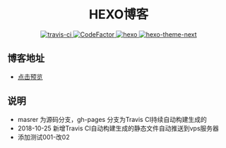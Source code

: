 

<h1 align="center">HEXO博客</h1>

<p align="center">
  <a href="https://travis-ci.org/LaoHu97/LaoHu.github.io">
    <img src="https://www.travis-ci.org/LaoHu97/LaoHu.github.io.svg?branch=master" alt="travis-ci">
  </a>
  <a href="https://www.codefactor.io/repository/github/laohu97/laohu.github.io">
    <img src="https://www.codefactor.io/repository/github/laohu97/laohu.github.io/badge" alt="CodeFactor">
  </a>
  <a href="https://hexo.io">
    <img src="https://img.shields.io/badge/hexo-%3E%3D3.8.0-lightgrey.svg" alt="hexo">
  </a>
  <a href="https://github.com/theme-next/hexo-theme-next">
    <img src="https://img.shields.io/badge/hexo--theme--next-%3E%3D6.4.2-orange.svg" alt="hexo-theme-next">
  </a>
</p>

## 博客地址

- [点击预览](https://lao47.xin)

## 说明

- masrer 为源码分支，gh-pages 分支为Travis CI持续自动构建生成的
- 2018-10-25 新增Travis CI自动构建生成的静态文件自动推送到vps服务器
- 添加测试001-改02